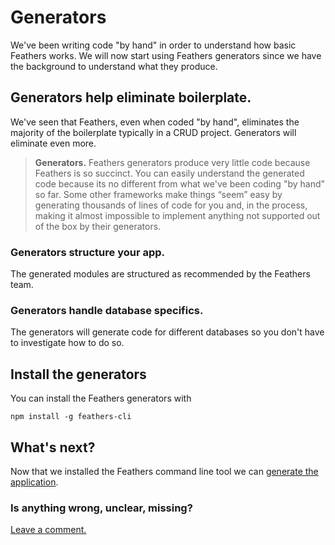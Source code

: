# Generators

We've been writing code "by hand" in order to understand how basic Feathers works.
We will now start using Feathers generators since we have the background to understand what they produce.

## Generators help eliminate boilerplate.

We've seen that Feathers, even when coded "by hand",
eliminates the majority of the boilerplate typically in a CRUD project.
Generators will eliminate even more.

> **Generators.**
Feathers generators produce very little code because Feathers is so succinct.
You can easily understand the generated code because its no different from what we've been
coding "by hand" so far.
Some other frameworks make things “seem” easy by generating thousands of lines of code for you
and, in the process, making it almost impossible to implement anything not supported out of the box
by their generators.

### Generators structure your app.

The generated modules are structured as recommended by the Feathers team.

### Generators handle database specifics.

The generators will generate code for different databases
so you don't have to investigate how to do so.

## Install the generators

You can install the Feathers generators with

`npm install -g feathers-cli`

## What's next?

Now that we installed the Feathers command line tool we can [generate the application](./gen-app.md).

### Is anything wrong, unclear, missing?

[Leave a comment.](https://github.com/feathersjs/feathers-docs/issues/new?title=Comment:Step-Generators-Readme&body=Comment:Step-Generators-Readme)

